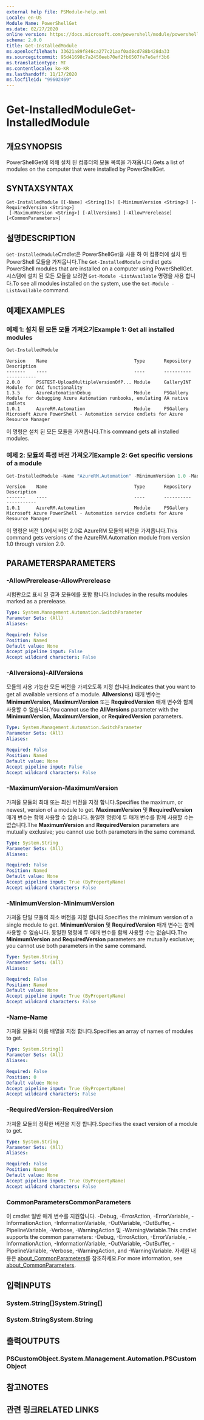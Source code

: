 ```yaml
---
external help file: PSModule-help.xml
Locale: en-US
Module Name: PowerShellGet
ms.date: 02/27/2020
online version: https://docs.microsoft.com/powershell/module/powershellget/get-installedmodule?view=powershell-7.2&WT.mc_id=ps-gethelp
schema: 2.0.0
title: Get-InstalledModule
ms.openlocfilehash: 33621a89f846ca277c21aaf0ad8cd788b428da33
ms.sourcegitcommit: 95d41698c7a2450eeb70ef2fb6507fe7e6eff3b6
ms.translationtype: MT
ms.contentlocale: ko-KR
ms.lasthandoff: 11/17/2020
ms.locfileid: "99602469"
---
```

# <span data-ttu-id="b6e83-102">Get-InstalledModule</span><span class="sxs-lookup"><span data-stu-id="b6e83-102">Get-InstalledModule</span></span>

## <span data-ttu-id="b6e83-103">개요</span><span class="sxs-lookup"><span data-stu-id="b6e83-103">SYNOPSIS</span></span>
<span data-ttu-id="b6e83-104">PowerShellGet에 의해 설치 된 컴퓨터의 모듈 목록을 가져옵니다.</span><span class="sxs-lookup"><span data-stu-id="b6e83-104">Gets a list of modules on the computer that were installed by PowerShellGet.</span></span>

## <span data-ttu-id="b6e83-105">SYNTAX</span><span class="sxs-lookup"><span data-stu-id="b6e83-105">SYNTAX</span></span>

```
Get-InstalledModule [[-Name] <String[]>] [-MinimumVersion <String>] [-RequiredVersion <String>]
 [-MaximumVersion <String>] [-AllVersions] [-AllowPrerelease] [<CommonParameters>]
```

## <span data-ttu-id="b6e83-106">설명</span><span class="sxs-lookup"><span data-stu-id="b6e83-106">DESCRIPTION</span></span>

<span data-ttu-id="b6e83-107">`Get-InstalledModule`Cmdlet은 PowerShellGet을 사용 하 여 컴퓨터에 설치 된 PowerShell 모듈을 가져옵니다.</span><span class="sxs-lookup"><span data-stu-id="b6e83-107">The `Get-InstalledModule` cmdlet gets PowerShell modules that are installed on a computer using PowerShellGet.</span></span> <span data-ttu-id="b6e83-108">시스템에 설치 된 모든 모듈을 보려면 `Get-Module -ListAvailable` 명령을 사용 합니다.</span><span class="sxs-lookup"><span data-stu-id="b6e83-108">To see all modules installed on the system, use the `Get-Module -ListAvailable` command.</span></span>

## <span data-ttu-id="b6e83-109">예제</span><span class="sxs-lookup"><span data-stu-id="b6e83-109">EXAMPLES</span></span>

### <span data-ttu-id="b6e83-110">예제 1: 설치 된 모든 모듈 가져오기</span><span class="sxs-lookup"><span data-stu-id="b6e83-110">Example 1: Get all installed modules</span></span>

```powershell
Get-InstalledModule
```

```Output
Version    Name                                Type       Repository     Description
-------    ----                                ----       ----------     -----------
2.0.0      PSGTEST-UploadMultipleVersionOfP... Module     GalleryINT     Module for DAC functionality
1.3.5      AzureAutomationDebug                Module     PSGallery      Module for debugging Azure Automation runbooks, emulating AA native cmdlets
1.0.1      AzureRM.Automation                  Module     PSGallery      Microsoft Azure PowerShell - Automation service cmdlets for Azure Resource Manager
```

<span data-ttu-id="b6e83-111">이 명령은 설치 된 모든 모듈을 가져옵니다.</span><span class="sxs-lookup"><span data-stu-id="b6e83-111">This command gets all installed modules.</span></span>

### <span data-ttu-id="b6e83-112">예제 2: 모듈의 특정 버전 가져오기</span><span class="sxs-lookup"><span data-stu-id="b6e83-112">Example 2: Get specific versions of a module</span></span>

```powershell
Get-InstalledModule -Name "AzureRM.Automation" -MinimumVersion 1.0 -MaximumVersion 2.0
```

```Output
Version    Name                                Type       Repository     Description
-------    ----                                ----       ----------     -----------
1.0.1      AzureRM.Automation                  Module     PSGallery      Microsoft Azure PowerShell - Automation service cmdlets for Azure Resource Manager
```

<span data-ttu-id="b6e83-113">이 명령은 버전 1.0에서 버전 2.0로 AzureRM 모듈의 버전을 가져옵니다.</span><span class="sxs-lookup"><span data-stu-id="b6e83-113">This command gets versions of the AzureRM.Automation module from version 1.0 through version 2.0.</span></span>

## <span data-ttu-id="b6e83-114">PARAMETERS</span><span class="sxs-lookup"><span data-stu-id="b6e83-114">PARAMETERS</span></span>

### <span data-ttu-id="b6e83-115">-AllowPrerelease</span><span class="sxs-lookup"><span data-stu-id="b6e83-115">-AllowPrerelease</span></span>

<span data-ttu-id="b6e83-116">시험판으로 표시 된 결과 모듈에를 포함 합니다.</span><span class="sxs-lookup"><span data-stu-id="b6e83-116">Includes in the results modules marked as a prerelease.</span></span>

```yaml
Type: System.Management.Automation.SwitchParameter
Parameter Sets: (All)
Aliases:

Required: False
Position: Named
Default value: None
Accept pipeline input: False
Accept wildcard characters: False
```

### <span data-ttu-id="b6e83-117">-Allversions)</span><span class="sxs-lookup"><span data-stu-id="b6e83-117">-AllVersions</span></span>

<span data-ttu-id="b6e83-118">모듈의 사용 가능한 모든 버전을 가져오도록 지정 합니다.</span><span class="sxs-lookup"><span data-stu-id="b6e83-118">Indicates that you want to get all available versions of a module.</span></span>
<span data-ttu-id="b6e83-119">**Allversions)** 매개 변수는 **MinimumVersion**, **MaximumVersion** 또는 **RequiredVersion** 매개 변수와 함께 사용할 수 없습니다.</span><span class="sxs-lookup"><span data-stu-id="b6e83-119">You cannot use the **AllVersions** parameter with the **MinimumVersion**, **MaximumVersion**, or **RequiredVersion** parameters.</span></span>

```yaml
Type: System.Management.Automation.SwitchParameter
Parameter Sets: (All)
Aliases:

Required: False
Position: Named
Default value: None
Accept pipeline input: False
Accept wildcard characters: False
```

### <span data-ttu-id="b6e83-120">-MaximumVersion</span><span class="sxs-lookup"><span data-stu-id="b6e83-120">-MaximumVersion</span></span>

<span data-ttu-id="b6e83-121">가져올 모듈의 최대 또는 최신 버전을 지정 합니다.</span><span class="sxs-lookup"><span data-stu-id="b6e83-121">Specifies the maximum, or newest, version of a module to get.</span></span> <span data-ttu-id="b6e83-122">**MaximumVersion** 및 **RequiredVersion** 매개 변수는 함께 사용할 수 없습니다. 동일한 명령에 두 매개 변수를 함께 사용할 수는 없습니다.</span><span class="sxs-lookup"><span data-stu-id="b6e83-122">The **MaximumVersion** and **RequiredVersion** parameters are mutually exclusive; you cannot use both parameters in the same command.</span></span>

```yaml
Type: System.String
Parameter Sets: (All)
Aliases:

Required: False
Position: Named
Default value: None
Accept pipeline input: True (ByPropertyName)
Accept wildcard characters: False
```

### <span data-ttu-id="b6e83-123">-MinimumVersion</span><span class="sxs-lookup"><span data-stu-id="b6e83-123">-MinimumVersion</span></span>

<span data-ttu-id="b6e83-124">가져올 단일 모듈의 최소 버전을 지정 합니다.</span><span class="sxs-lookup"><span data-stu-id="b6e83-124">Specifies the minimum version of a single module to get.</span></span> <span data-ttu-id="b6e83-125">**MinimumVersion** 및 **RequiredVersion** 매개 변수는 함께 사용할 수 없습니다. 동일한 명령에 두 매개 변수를 함께 사용할 수는 없습니다.</span><span class="sxs-lookup"><span data-stu-id="b6e83-125">The **MinimumVersion** and **RequiredVersion** parameters are mutually exclusive; you cannot use both parameters in the same command.</span></span>

```yaml
Type: System.String
Parameter Sets: (All)
Aliases:

Required: False
Position: Named
Default value: None
Accept pipeline input: True (ByPropertyName)
Accept wildcard characters: False
```

### <span data-ttu-id="b6e83-126">-Name</span><span class="sxs-lookup"><span data-stu-id="b6e83-126">-Name</span></span>

<span data-ttu-id="b6e83-127">가져올 모듈의 이름 배열을 지정 합니다.</span><span class="sxs-lookup"><span data-stu-id="b6e83-127">Specifies an array of names of modules to get.</span></span>

```yaml
Type: System.String[]
Parameter Sets: (All)
Aliases:

Required: False
Position: 0
Default value: None
Accept pipeline input: True (ByPropertyName)
Accept wildcard characters: False
```

### <span data-ttu-id="b6e83-128">-RequiredVersion</span><span class="sxs-lookup"><span data-stu-id="b6e83-128">-RequiredVersion</span></span>

<span data-ttu-id="b6e83-129">가져올 모듈의 정확한 버전을 지정 합니다.</span><span class="sxs-lookup"><span data-stu-id="b6e83-129">Specifies the exact version of a module to get.</span></span>

```yaml
Type: System.String
Parameter Sets: (All)
Aliases:

Required: False
Position: Named
Default value: None
Accept pipeline input: True (ByPropertyName)
Accept wildcard characters: False
```

### <span data-ttu-id="b6e83-130">CommonParameters</span><span class="sxs-lookup"><span data-stu-id="b6e83-130">CommonParameters</span></span>

<span data-ttu-id="b6e83-131">이 cmdlet 일반 매개 변수를 지원합니다. -Debug, -ErrorAction, -ErrorVariable, -InformationAction, -InformationVariable, -OutVariable, -OutBuffer, -PipelineVariable, -Verbose, -WarningAction 및 -WarningVariable.</span><span class="sxs-lookup"><span data-stu-id="b6e83-131">This cmdlet supports the common parameters: -Debug, -ErrorAction, -ErrorVariable, -InformationAction, -InformationVariable, -OutVariable, -OutBuffer, -PipelineVariable, -Verbose, -WarningAction, and -WarningVariable.</span></span> <span data-ttu-id="b6e83-132">자세한 내용은 [about_CommonParameters](../Microsoft.PowerShell.Core/About/about_CommonParameters.md)를 참조하세요.</span><span class="sxs-lookup"><span data-stu-id="b6e83-132">For more information, see [about_CommonParameters](../Microsoft.PowerShell.Core/About/about_CommonParameters.md).</span></span>

## <span data-ttu-id="b6e83-133">입력</span><span class="sxs-lookup"><span data-stu-id="b6e83-133">INPUTS</span></span>

### <span data-ttu-id="b6e83-134">System.String[]</span><span class="sxs-lookup"><span data-stu-id="b6e83-134">System.String[]</span></span>

### <span data-ttu-id="b6e83-135">System.String</span><span class="sxs-lookup"><span data-stu-id="b6e83-135">System.String</span></span>

## <span data-ttu-id="b6e83-136">출력</span><span class="sxs-lookup"><span data-stu-id="b6e83-136">OUTPUTS</span></span>

### <span data-ttu-id="b6e83-137">PSCustomObject.</span><span class="sxs-lookup"><span data-stu-id="b6e83-137">System.Management.Automation.PSCustomObject</span></span>

## <span data-ttu-id="b6e83-138">참고</span><span class="sxs-lookup"><span data-stu-id="b6e83-138">NOTES</span></span>

## <span data-ttu-id="b6e83-139">관련 링크</span><span class="sxs-lookup"><span data-stu-id="b6e83-139">RELATED LINKS</span></span>


